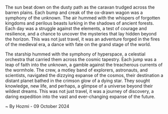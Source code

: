 
The sun beat down on the dusty path as the caravan trudged across the barren plains. Each bump and creak of the ox-drawn wagon was a symphony of the unknown. The air hummed with the whispers of forgotten kingdoms and perilous beasts lurking in the shadows of ancient forests.  Each day was a struggle against the elements, a test of courage and resilience, and a chance to uncover the mysteries that lay hidden beyond the horizon. This was not just travel, it was an adventure forged in the fires of the medieval era, a dance with fate on the grand stage of the world.

The starship hummed with the symphony of hyperspace, a celestial orchestra that carried them across the cosmic tapestry. Each jump was a leap of faith into the unknown, a gamble against the treacherous currents of the wormhole.  The crew, a motley band of explorers, astronauts, and scientists, navigated the dizzying expanse of the cosmos, their destination a distant planet bathed in the crimson glow of a dying star. They sought knowledge, new life, and perhaps, a glimpse of a universe beyond their wildest dreams. This was not just travel, it was a journey of discovery, a daring expedition into the vast and ever-changing expanse of the future. 

~ By Hozmi - 09 October 2024
